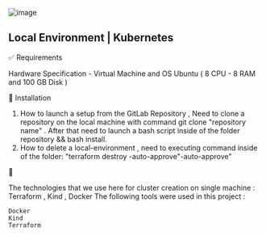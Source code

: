 

![image](https://user-images.githubusercontent.com/23049337/221376202-40474f94-3a65-4f9f-b8e3-85dabef15e67.png)

 

## Local Environment | Kubernetes 




✅ Requirements

Hardware Specification - Virtual Machine and OS Ubuntu ( 8 CPU - 8 RAM and 100 GB Disk )




🎯 Installation

1. How to launch a setup from the GitLab Repository , Need to clone a repository on the local machine with command git clone "repository name" . After that need to launch a bash script inside of the folder repository && bash install.
2. How to delete a local-environment , need to executing command inside of the folder: "terraform destroy -auto-approve"-auto-approve" 



🚀 

The technologies that we use here for cluster creation on single machine  : Terraform , Kind , Docker 
The following tools were used in this project :

    Docker 
    Kind   
    Terraform
    



